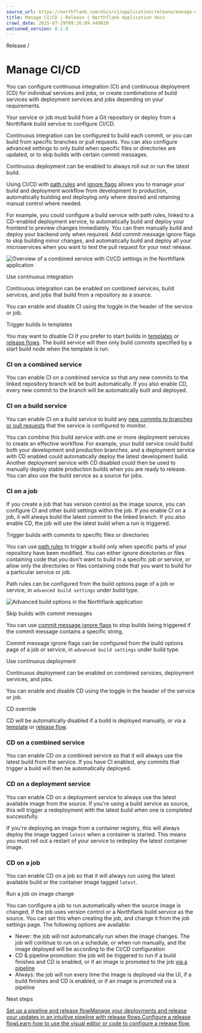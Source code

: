 ```yaml
---
source_url: https://northflank.com/docs/v1/application/release/manage-ci-cd
title: Manage CI/CD | Release | Northflank Application docs
crawl_date: 2025-07-29T09:26:09.449020
watsonmd_version: 0.1.0
---
```


Release / 

# Manage CI/CD

You can configure continuous integration (CI) and continuous deployment (CD) for individual services and jobs, or create combinations of build services with deployment services and jobs depending on your requirements.

Your service or job must build from a Git repository or deploy from a Northflank build service to configure CI/CD.

Continuous integration can be configured to build each commit, or you can build from specific branches or pull requests. You can also configure advanced settings to only build when specific files or directories are updated, or to skip builds with certain commit messages.

Continuous deployment can be enabled to always roll out or run the latest build.

Using CI/CD with [path rules](../build/build-code-from-a-git-repository#trigger-a-build-on-changes-to-specific-files-or-directories) and [ignore flags](../build/build-code-from-a-git-repository#skip-ci-with-commit-messages) allows you to manage your build and deployment workflow from development to production, automatically building and deploying only where desired and retaining manual control where needed.

For example, you could configure a build service with path rules, linked to a CD-enabled deployment service, to automatically build and deploy your frontend to preview changes immediately. You can then manually build and deploy your backend only when required. Add commit message ignore flags to skip building minor changes, and automatically build and deploy all your microservices when you want to test the pull request for your next release.

![Overview of a combined service with CI/CD settings in the Northflank application](https://assets.northflank.com/documentation/v1/application/release/manage-ci-cd/combined_service_overview.png)

Use continuous integration

Continuous integration can be enabled on combined services, build services, and jobs that build from a repository as a source.

You can enable and disable CI using the toggle in the header of the service or job.

Trigger builds in templates

You may want to disable CI if you prefer to start builds in [templates](../infrastructure-as-code/infrastructure-as-code) or [release flows](./configure-a-release-flow). The build service will then only build commits specified by a start build node when the template is run.

### CI on a combined service

You can enable CI on a combined service so that any new commits to the linked repository branch will be built automatically. If you also enable CD, every new commit to the branch will be automatically built and deployed.

### CI on a build service

You can enable CI on a build service to build any [new commits to branches or pull requests](../build/build-code-from-a-git-repository#build-specific-branches-or-pull-requests) that the service is configured to monitor.

You can combine this build service with one or more deployment services to create an effective workflow. For example, your build service could build both your development and production branches, and a deployment service with CD enabled could automatically deploy the latest development build. Another deployment service with CD disabled could then be used to manually deploy stable production builds when you are ready to release. You can also use the build service as a source for jobs.

### CI on a job

If you create a job that has version control as the image source, you can configure CI and other build settings within the job. If you enable CI on a job, it will always build the latest commit to the linked branch. If you also enable CD, the job will use the latest build when a run is triggered.

Trigger builds with commits to specific files or directories

You can use [path rules](../build/build-code-from-a-git-repository#trigger-a-build-on-changes-to-specific-files-or-directories) to trigger a build only when specific parts of your repository have been modified. You can either ignore directories or files containing code that you don't want to build in a specific job or service, or allow only the directories or files containing code that you want to build for a particular service or job.

Path rules can be configured from the build options page of a job or service, in `advanced build settings` under build type.

![Advanced build options in the Northflank application](https://assets.northflank.com/documentation/v1/application/release/manage-ci-cd/advanced-build-options.png)

Skip builds with commit messages

You can use [commit message ignore flags](../build/build-code-from-a-git-repository#skip-ci-with-commit-messages) to stop builds being triggered if the commit message contains a specific string.

Commit message ignore flags can be configured from the build options page of a job or service, in `advanced build settings` under build type.

Use continuous deployment

Continuous deployment can be enabled on combined services, deployment services, and jobs.

You can enable and disable CD using the toggle in the header of the service or job.

CD override

CD will be automatically disabled if a build is deployed manually, or via a [template](../infrastructure-as-code/infrastructure-as-code) or [release flow](./configure-a-release-flow).

### CD on a combined service

You can enable CD on a combined service so that it will always use the latest build from the service. If you have CI enabled, any commits that trigger a build will then be automatically deployed.

### CD on a deployment service

You can enable CD on a deployment service to always use the latest available image from the source. If you're using a build service as source, this will trigger a redeployment with the latest build when one is completed successfully.

If you're deploying an image from a container registry, this will always deploy the image tagged `latest` when a container is started. This means you must roll out a restart of your service to redeploy the latest container image.

### CD on a job

You can enable CD on a job so that it will always run using the latest available build or the container image tagged `latest`.

Run a job on image change

You can configure a job to run automatically when the source image is changed, if the job uses version control or a Northflank build service as the source. You can set this when creating the job, and change it from the job settings page. The following options are available:

  * Never: the job will not automatically run when the image changes. The job will continue to run on a schedule, or when run manually, and the image deployed will be according to the CI/CD configuration
  * CD & pipeline promotion: the job will be triggered to run if a build finishes and CD is enabled, or if an image is promoted to the job [via a pipeline](../release/create-a-pipeline-and-release-flow)
  * Always: the job will run every time the image is deployed via the UI, if a build finishes and CD is enabled, or if an image is promoted via a pipeline



Next steps

[Set up a pipeline and release flowManage your deployments and release your updates in an intuitive pipeline with release flows.](/docs/v1/application/release/create-a-pipeline-and-release-flow)[Configure a release flowLearn how to use the visual editor or code to configure a release flow.](/docs/v1/application/release/configure-a-release-flow)